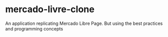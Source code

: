 # mercado-livre-clone
An application replicating Mercado Libre Page. But using the best practices and programming concepts
